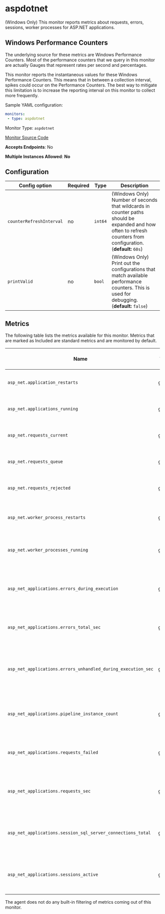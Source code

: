 <!--- GENERATED BY gomplate from scripts/docs/monitor-page.md.tmpl --->

# aspdotnet

(Windows Only) This monitor reports metrics about requests, errors, sessions,
worker processes for ASP.NET applications.

## Windows Performance Counters
The underlying source for these metrics are Windows Performance Counters.
Most of the performance counters that we query in this monitor are actually Gauges
that represent rates per second and percentages.

This monitor reports the instantaneous values for these Windows Performance Counters.
This means that in between a collection interval, spikes could occur on the
Performance Counters.  The best way to mitigate this limitation is to increase
the reporting interval on this monitor to collect more frequently.

Sample YAML configuration:

```yaml
monitors:
 - type: aspdotnet
```


Monitor Type: `aspdotnet`

[Monitor Source Code](https://github.com/signalfx/signalfx-agent/tree/master/internal/monitors/aspdotnet)

**Accepts Endpoints**: No

**Multiple Instances Allowed**: **No**

## Configuration

| Config option | Required | Type | Description |
| --- | --- | --- | --- |
| `counterRefreshInterval` | no | `int64` | (Windows Only) Number of seconds that wildcards in counter paths should be expanded and how often to refresh counters from configuration. (**default:** `60s`) |
| `printValid` | no | `bool` | (Windows Only) Print out the configurations that match available performance counters.  This is used for debugging. (**default:** `false`) |




## Metrics

The following table lists the metrics available for this monitor. Metrics that are marked as Included are standard metrics and are monitored by default.

| Name | Type | Default (non-custom) | Description |
| ---  | ---  | ---    | ---         |
| `asp_net.application_restarts` | gauge |  | Count of ASP.NET application restarts. |
| `asp_net.applications_running` | gauge |  | Number of running ASP.NET applications. |
| `asp_net.requests_current` | gauge |  | Current number of ASP.NET requests. |
| `asp_net.requests_queue` | gauge |  | Number of queued ASP.NET requests. |
| `asp_net.requests_rejected` | gauge |  | Count of rejected ASP.NET requests. |
| `asp_net.worker_process_restarts` | gauge |  | Count of ASP.NET worker process restarts. |
| `asp_net.worker_processes_running` | gauge |  | Number of running ASP.NET worker processes. |
| `asp_net_applications.errors_during_execution` | gauge |  | Count of errors encountered by ASP.NET application durring execution. |
| `asp_net_applications.errors_total_sec` | gauge |  | Error rate per second for the given ASP.NET application. |
| `asp_net_applications.errors_unhandled_during_execution_sec` | gauge |  | Unhandled error rate per second countered while an ASP.NET application is running. |
| `asp_net_applications.pipeline_instance_count` | gauge |  | Number of instances in the ASP.NET application pipeline. |
| `asp_net_applications.requests_failed` | gauge |  | Count of failed requests in the ASP.NET application |
| `asp_net_applications.requests_sec` | gauge |  | Rate of requests in the ASP.NET application per second. |
| `asp_net_applications.session_sql_server_connections_total` | gauge |  | Number of connections to microsoft sql server by an ASP.NET application. |
| `asp_net_applications.sessions_active` | gauge |  | Number of active sessions in the ASP.NET application. |


The agent does not do any built-in filtering of metrics coming out of this
monitor.


